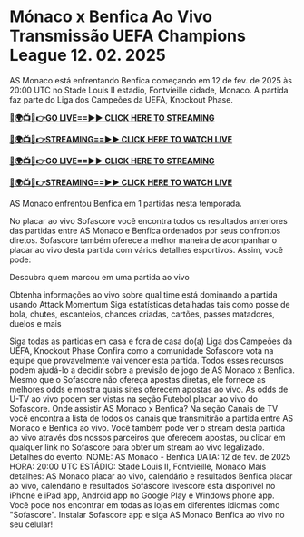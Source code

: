 # Mónaco x Benfica Ao Vivo Transmissão UEFA Champions League 12. 02. 2025

AS Monaco está enfrentando Benfica começando em 12 de fev. de 2025 às 20:00 UTC no Stade Louis II estadio, Fontvieille cidade, Monaco. A partida faz parte do Liga dos Campeões da UEFA, Knockout Phase.

**[🔴🌍📺📱👉GO LIVE==►► CLICK HERE TO STREAMING](https://tinyurl.com/4dwhr6d4)**

**[🔴🌍📺📱👉STREAMING==►► CLICK HERE TO WATCH LIVE](https://tinyurl.com/4dwhr6d4)**

**[🔴🌍📺📱👉GO LIVE==►► CLICK HERE TO STREAMING](https://tinyurl.com/4dwhr6d4)**

**[🔴🌍📺📱👉STREAMING==►► CLICK HERE TO WATCH LIVE](https://tinyurl.com/4dwhr6d4)**

AS Monaco enfrentou Benfica em 1 partidas nesta temporada.

No placar ao vivo Sofascore você encontra todos os resultados anteriores das partidas entre AS Monaco e Benfica ordenados por seus confrontos diretos. Sofascore também oferece a melhor maneira de acompanhar o placar ao vivo desta partida com vários detalhes esportivos. Assim, você pode:

Descubra quem marcou em uma partida ao vivo

Obtenha informações ao vivo sobre qual time está dominando a partida usando Attack Momentum
Siga estatísticas detalhadas tais como posse de bola, chutes, escanteios, chances criadas, cartões, passes matadores, duelos e mais

Siga todas as partidas em casa e fora de casa do(a) Liga dos Campeões da UEFA, Knockout Phase
Confira como a comunidade Sofascore vota na equipe que provavelmente vai vencer esta partida.
Todos esses recursos podem ajudá-lo a decidir sobre a previsão de jogo de AS Monaco x Benfica. Mesmo que o Sofascore não ofereça apostas diretas, ele fornece as melhores odds e mostra quais sites oferecem apostas ao vivo. As odds de U-TV ao vivo podem ser vistas na seção Futebol placar ao vivo do Sofascore.
Onde assistir AS Monaco x Benfica? Na seção Canais de TV você encontra a lista de todos os canais que transmitirão a partida entre AS Monaco e Benfica ao vivo. Você também pode ver o stream desta partida ao vivo através dos nossos parceiros que oferecem apostas, ou clicar em qualquer link no Sofascore para obter um stream ao vivo legalizado.
Detalhes do evento:
NOME: AS Monaco - Benfica
DATA: 12 de fev. de 2025
HORA: 20:00 UTC
ESTÁDIO: Stade Louis II, Fontvieille, Monaco
Mais detalhes:
AS Monaco placar ao vivo, calendário e resultados
Benfica placar ao vivo, calendário e resultados
Sofascore livescore está disponível no iPhone e iPad app, Android app no Google Play e Windows phone app. Você pode nos encontrar em todas as lojas em diferentes idiomas como "Sofascore". Instalar Sofascore app e siga AS Monaco Benfica ao vivo no seu celular!
